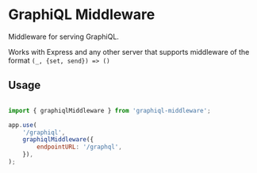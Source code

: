 # GraphiQL Middleware

Middleware for serving GraphiQL.

Works with Express and any other server that supports middleware of the format `(_, {set, send}) => ()`

## Usage

```js

import { graphiqlMiddleware } from 'graphiql-middleware';

app.use(
    '/graphiql',
    graphiqlMiddleware({
        endpointURL: '/graphql',
    }),
);
```
